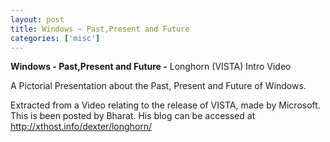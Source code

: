 ```yaml
---
layout: post
title: Windows – Past,Present and Future
categories: ['misc']
---
```

<b>Windows - Past,Present and Future -</b> Longhorn (VISTA) Intro Video

A Pictorial Presentation about the Past, Present and Future of Windows.

Extracted from a Video relating to the release of VISTA, made by Microsoft. This is been posted by Bharat. His blog can be accessed at <a href="http://xthost.info/dexter/longhorn/">http://xthost.info/dexter/longhorn/</a>
